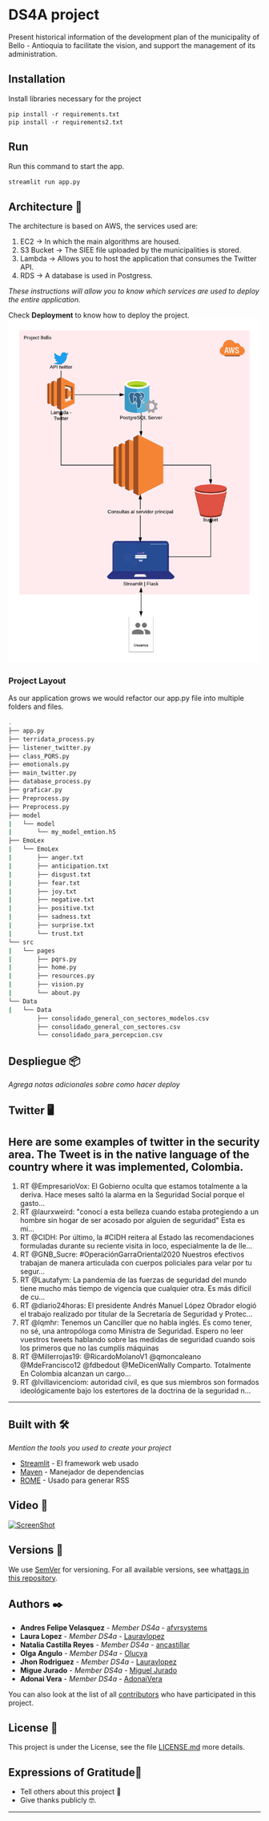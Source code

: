 # DS4A project
Present historical information of the development plan of the municipality of Bello - Antioquia to facilitate the vision, and support the management of its administration.

## Installation
Install libraries necessary for the project
```
pip install -r requirements.txt
pip install -r requirements2.txt
```

## Run
Run this command to start the app. 
```bash
streamlit run app.py
```


## Architecture 🚀
The architecture is based on AWS, the services used are:
1. EC2 -> In which the main algorithms are housed.
2. S3 Bucket -> The SIEE file uploaded by the municipalities is stored.
3. Lambda -> Allows you to host the application that consumes the Twitter API.
4. RDS -> A database is used in Postgress.

_These instructions will allow you to know which services are used to deploy the entire application._

Check **Deployment** to know how to deploy the project.
![Alt text](images/Diagrama.png?raw=true "Arquitectura")



### Project Layout 

As our application grows we would refactor our app.py file into multiple folders and files.

```bash
.
├── app.py
├── terridata_process.py
├── listener_twitter.py
├── class_PQRS.py
├── emotionals.py
├── main_twitter.py
├── database_process.py
├── graficar.py
├── Preprocess.py
├── Preprocess.py
├── model
|   └── model
|       └── my_model_emtion.h5
├── EmoLex
|   └── EmoLex
|       ├── anger.txt
|       ├── anticipation.txt
|       ├── disgust.txt
|       ├── fear.txt
|       ├── joy.txt
|       ├── negative.txt
|       ├── positive.txt
|       ├── sadness.txt
|       ├── surprise.txt
|       └── trust.txt
└── src
|   └── pages 
|       ├── pqrs.py
|       ├── home.py
|       ├── resources.py
|       ├── vision.py
|       └── about.py
└── Data
|   └── Data 
        ├── consolidado_general_con_sectores_modelos.csv
        ├── consolidado_general_con_sectores.csv
        └── consolidado_para_percepcion.csv

```

## Despliegue 📦

_Agrega notas adicionales sobre como hacer deploy_

## Twitter 🖥
Here are some examples of twitter in the security area. The Tweet is in the native language of the country where it was implemented, Colombia.
------
1. RT @EmpresarioVox: El Gobierno oculta que estamos totalmente a la deriva. Hace meses saltó la alarma en la Seguridad Social porque el gasto…
2. RT @laurxweird: "conocí a esta belleza cuando estaba protegiendo a un hombre sin hogar de ser acosado por alguien de seguridad"
Esta es mi…
3. RT @CIDH: Por último, la #CIDH reitera al Estado las recomendaciones formuladas durante su reciente visita in loco, especialmente la de lle…
4. RT @GNB_Sucre: #OperaciónGarraOriental2020 
Nuestros efectivos trabajan de manera articulada con cuerpos policiales para velar por tu segur…
5. RT @Lautafym: La pandemia de las fuerzas de seguridad del mundo tiene mucho más tiempo de vigencia que cualquier otra. Es más difícil de cu…
6. RT @diario24horas: El presidente Andrés Manuel López Obrador elogió el trabajo realizado por titular de la Secretaría de Seguridad y Protec…
7. RT @lqmhr: Tenemos un Canciller que no habla inglés. Es como tener, no sé, una antropóloga como Ministra de Seguridad.
Espero no leer vuestros tweets hablando sobre las medidas de seguridad cuando sois los primeros que no las cumplís máquinas
8. RT @Millerrojas19: @RicardoMolanoV1 @qmoncaleano @MdeFrancisco12 @fdbedout @MeDicenWally Comparto. Totalmente
En Colombia alcanzan un cargo…
9. RT @lvillavicenciom: autoridad civil, es que sus miembros son formados ideológicamente bajo los estertores de la doctrina de la seguridad n…


--------

## Built with 🛠️
_Mention the tools you used to create your project_

* [Streamlit](https://github.com/MarcSkovMadsen/awesome-streamlit) - El framework web usado
* [Maven](https://maven.apache.org/) - Manejador de dependencias
* [ROME](https://rometools.github.io/rome/) - Usado para generar RSS


## Video 📖
[![ScreenShot](https://raw.github">github.com/GabLeRoux/WebMole/master/ressources/WebMole_Youtube_Video.png)](http://youtu.be/vt5fpE0bzSY)

## Versions 📌
We use [SemVer](http://semver.org/) for versioning. For all available versions, see what[tags in this repository](https://github.com/tu/proyecto/tags).

## Authors ✒️
* **Andres Felipe Velasquez** - *Member DS4a* - [afvrsystems](https://github.com/afvrsystems)
* **Laura Lopez** - *Member DS4a* - [Lauravlopez](https://github.com/Lauravlopez)
* **Natalia Castilla Reyes** - *Member DS4a* - [ancastillar](https://github.com/ancastillar)
* **Olga Angulo** - *Member DS4a* - [Olucya](https://github.com/Olucya)
* **Jhon Rodriguez** - *Member DS4a* - [Lauravlopez](https://github.com/Lauravlopez)
* **Migue Jurado** - *Member DS4a* - [Miguel Jurado](https://github.com/migeruj)
* **Adonai Vera** - *Member DS4a* - [AdonaiVera](https://github.com/AdonaiVera)

You can also look at the list of all [contributors](https://github.com/AdonaiVera/Bello/contributors) who have participated in this project. 

## License 📄

This project is under the License, see the file [LICENSE.md](LICENSE.md) more details.

## Expressions of Gratitude🎁

* Tell others about this project 📢
* Give thanks publicly 🤓.


---
